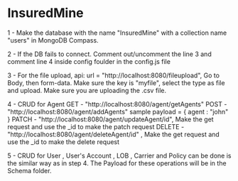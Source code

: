 # InsuredMine

1 - Make the database with the name "InsuredMine" with a collection name "users" in MongoDB Compass.

2 - If the DB fails to connect. Comment out/uncomment the line 3 and comment line 4 inside config foulder in the config.js file

3 - For the file upload,  api: url = "http://localhost:8080/fileupload",
    Go to Body, then form-data. Make sure the key is "myfile", select the type as file and upload. Make sure you are uploading the .csv file.

4 - CRUD for Agent 
    GET - "http://localhost:8080/agent/getAgents"
    POST - "http://localhost:8080/agent/addAgents"
            sample payload = {
                agent : "john"
            }
    PATCH - "http://localhost:8080/agent/updateAgent/id", Make the get request and use the _id to make the patch request
    DELETE - "http://localhost:8080/agent/deleteAgent/id" ,  Make the get request and use the _id to make the delete request
    
5 - CRUD for User , User's Account , LOB , Carrier and Policy can be done is the similar way as in step 4.
    The Payload for these operations will be in the Schema folder.
